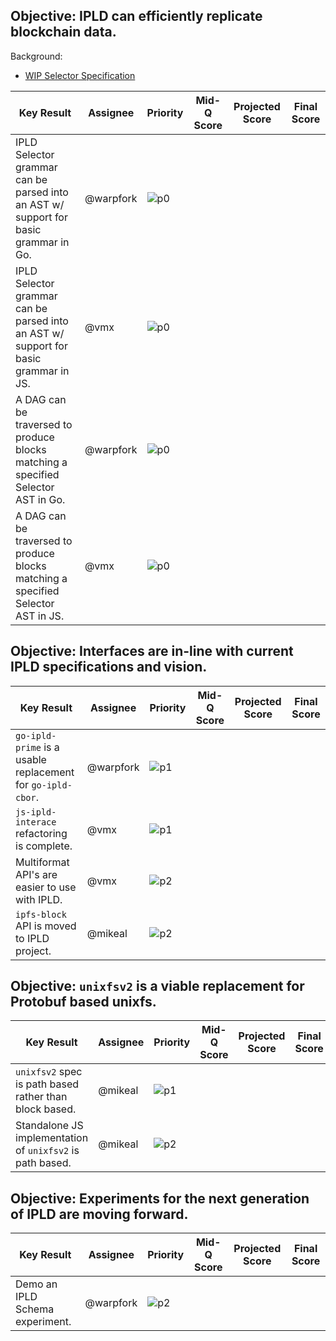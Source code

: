 ## Objective: IPLD can efficiently replicate blockchain data.

Background:

* [WIP Selector Specification](https://github.com/ipld/specs/pull/74/files)

| Key Result | Assignee | Priority | Mid-Q Score | Projected Score | Final Score |
| ---------- | -------- | -------- | ----------- | --------------- | ----------- |
| IPLD Selector grammar can be parsed into an AST w/ support for basic grammar in Go. | @warpfork | ![p0](https://ipfs.io/ipfs/QmV88khHDJEXi7wo6o972MZWY661R9PhrZW6dvpFP6jnMn/p0.svg) | | | |
| IPLD Selector grammar can be parsed into an AST w/ support for basic grammar in JS. | @vmx | ![p0](https://ipfs.io/ipfs/QmV88khHDJEXi7wo6o972MZWY661R9PhrZW6dvpFP6jnMn/p0.svg) | | | |
| A DAG can be traversed to produce blocks matching a specified Selector AST in Go. | @warpfork | ![p0](https://ipfs.io/ipfs/QmV88khHDJEXi7wo6o972MZWY661R9PhrZW6dvpFP6jnMn/p0.svg) | | | |
| A DAG can be traversed to produce blocks matching a specified Selector AST in JS. | @vmx | ![p0](https://ipfs.io/ipfs/QmV88khHDJEXi7wo6o972MZWY661R9PhrZW6dvpFP6jnMn/p0.svg) | | | |

## Objective: Interfaces are in-line with current IPLD specifications and vision.

| Key Result | Assignee | Priority | Mid-Q Score | Projected Score | Final Score |
| ---------- | -------- | -------- | ----------- | --------------- | ----------- |
| `go-ipld-prime` is a usable replacement for `go-ipld-cbor`. | @warpfork | ![p1](https://ipfs.io/ipfs/QmV88khHDJEXi7wo6o972MZWY661R9PhrZW6dvpFP6jnMn/p1.svg) | | | |
| `js-ipld-interace` refactoring is complete. | @vmx | ![p1](https://ipfs.io/ipfs/QmV88khHDJEXi7wo6o972MZWY661R9PhrZW6dvpFP6jnMn/p1.svg) | | | |
| Multiformat API's are easier to use with IPLD. | @vmx | ![p2](https://ipfs.io/ipfs/QmV88khHDJEXi7wo6o972MZWY661R9PhrZW6dvpFP6jnMn/p2.svg) | | | |
| `ipfs-block` API is moved to IPLD project.| @mikeal | ![p2](https://ipfs.io/ipfs/QmV88khHDJEXi7wo6o972MZWY661R9PhrZW6dvpFP6jnMn/p2.svg) | | | |

## Objective: `unixfsv2` is a viable replacement for Protobuf based unixfs.

| Key Result | Assignee | Priority | Mid-Q Score | Projected Score | Final Score |
| ---------- | -------- | -------- | ----------- | --------------- | ----------- |
| `unixfsv2` spec is path based rather than block based.| @mikeal | ![p1](https://ipfs.io/ipfs/QmV88khHDJEXi7wo6o972MZWY661R9PhrZW6dvpFP6jnMn/p1.svg) | | | |
| Standalone JS implementation of `unixfsv2` is path based.| @mikeal | ![p2](https://ipfs.io/ipfs/QmV88khHDJEXi7wo6o972MZWY661R9PhrZW6dvpFP6jnMn/p2.svg) | | | |

## Objective: Experiments for the next generation of IPLD are moving forward.

| Key Result | Assignee | Priority | Mid-Q Score | Projected Score | Final Score |
| ---------- | -------- | -------- | ----------- | --------------- | ----------- |
| Demo an IPLD Schema experiment. | @warpfork | ![p2](https://ipfs.io/ipfs/QmV88khHDJEXi7wo6o972MZWY661R9PhrZW6dvpFP6jnMn/p2.svg) | | | |
